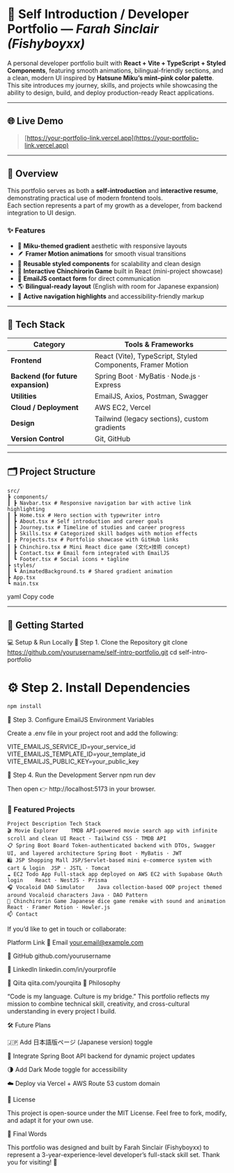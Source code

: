 # 🌸 Self Introduction / Developer Portfolio — *Farah Sinclair (Fishyboyxx)*

A personal developer portfolio built with **React + Vite + TypeScript + Styled Components**, featuring smooth animations, bilingual-friendly sections, and a clean, modern UI inspired by **Hatsune Miku’s mint–pink color palette**.  
This site introduces my journey, skills, and projects while showcasing the ability to design, build, and deploy production-ready React applications.

---

## 🌐 Live Demo
> [https://your-portfolio-link.vercel.app](https://your-portfolio-link.vercel.app)

---

## 🧭 Overview

This portfolio serves as both a **self-introduction** and **interactive resume**, demonstrating practical use of modern frontend tools.  
Each section represents a part of my growth as a developer, from backend integration to UI design.

### ✨ Features
- 🎨 **Miku-themed gradient** aesthetic with responsive layouts  
- 🪶 **Framer Motion animations** for smooth visual transitions  
- 🧠 **Reusable styled components** for scalability and clean design  
- 🧩 **Interactive Chinchirorin Game** built in React (mini-project showcase)  
- 💬 **EmailJS contact form** for direct communication  
- 🌎 **Bilingual-ready layout** (English with room for Japanese expansion)  
- 🔗 **Active navigation highlights** and accessibility-friendly markup

---

## 🧱 Tech Stack

| Category | Tools & Frameworks |
|-----------|--------------------|
| **Frontend** | React (Vite), TypeScript, Styled Components, Framer Motion |
| **Backend (for future expansion)** | Spring Boot · MyBatis · Node.js · Express |
| **Utilities** | EmailJS, Axios, Postman, Swagger |
| **Cloud / Deployment** | AWS EC2, Vercel |
| **Design** | Tailwind (legacy sections), custom gradients |
| **Version Control** | Git, GitHub |

---

## 🗂️ Project Structure

```
src/
┣ components/
┃ ┣ Navbar.tsx # Responsive navigation bar with active link highlighting
┃ ┣ Home.tsx # Hero section with typewriter intro
┃ ┣ About.tsx # Self introduction and career goals
┃ ┣ Journey.tsx # Timeline of studies and career progress
┃ ┣ Skills.tsx # Categorized skill badges with motion effects
┃ ┣ Projects.tsx # Portfolio showcase with GitHub links
┃ ┣ Chinchiro.tsx # Mini React dice game (文化×技術 concept)
┃ ┣ Contact.tsx # Email form integrated with EmailJS
┃ ┗ Footer.tsx # Social icons + tagline
┣ styles/
┃ ┗ AnimatedBackground.ts # Shared gradient animation
┣ App.tsx
┗ main.tsx
```


yaml
Copy code

---

## 🚀 Getting Started
💻 Setup & Run Locally
🧩 Step 1. Clone the Repository
git clone https://github.com/yourusername/self-intro-portfolio.git
cd self-intro-portfolio

# ⚙️ Step 2. Install Dependencies
```bash
npm install
```

🔐 Step 3. Configure EmailJS Environment Variables

Create a .env file in your project root and add the following:

VITE_EMAILJS_SERVICE_ID=your_service_id
VITE_EMAILJS_TEMPLATE_ID=your_template_id
VITE_EMAILJS_PUBLIC_KEY=your_public_key

🚀 Step 4. Run the Development Server
npm run dev


Then open 👉 http://localhost:5173
 in your browser.

### 💼 Featured Projects
```
Project	Description	Tech Stack
🎬 Movie Explorer	TMDB API-powered movie search app with infinite scroll and clean UI	React · Tailwind CSS · TMDB API
📋 Spring Boot Board	Token-authenticated backend with DTOs, Swagger UI, and layered architecture	Spring Boot · MyBatis · JWT
🛍 JSP Shopping Mall	JSP/Servlet-based mini e-commerce system with cart & login	JSP · JSTL · Tomcat
☁️ EC2 Todo App	Full-stack app deployed on AWS EC2 with Supabase OAuth login	React · NestJS · Prisma
🎧 Vocaloid DAO Simulator	Java collection-based OOP project themed around Vocaloid characters	Java · DAO Pattern
🎲 Chinchirorin Game	Japanese dice game remake with sound and animation	React · Framer Motion · Howler.js
📫 Contact
```

If you’d like to get in touch or collaborate:

Platform	Link
💌 Email	your.email@example.com

🐙 GitHub	github.com/yourusername

💼 LinkedIn	linkedin.com/in/yourprofile

🧠 Qiita	qiita.com/yourqiita
🧩 Philosophy

“Code is my language. Culture is my bridge.”
This portfolio reflects my mission to combine technical skill, creativity, and cross-cultural understanding in every project I build.

🛠️ Future Plans

🇯🇵 Add 日本語版ページ (Japanese version) toggle

🔗 Integrate Spring Boot API backend for dynamic project updates

🌗 Add Dark Mode toggle for accessibility

☁️ Deploy via Vercel + AWS Route 53 custom domain

🧾 License

This project is open-source under the MIT License.
Feel free to fork, modify, and adapt it for your own use.

💬 Final Words

This portfolio was designed and built by Farah Sinclair (Fishyboyxx)
to represent a 3-year-experience-level developer’s full-stack skill set.
Thank you for visiting! 🌸
